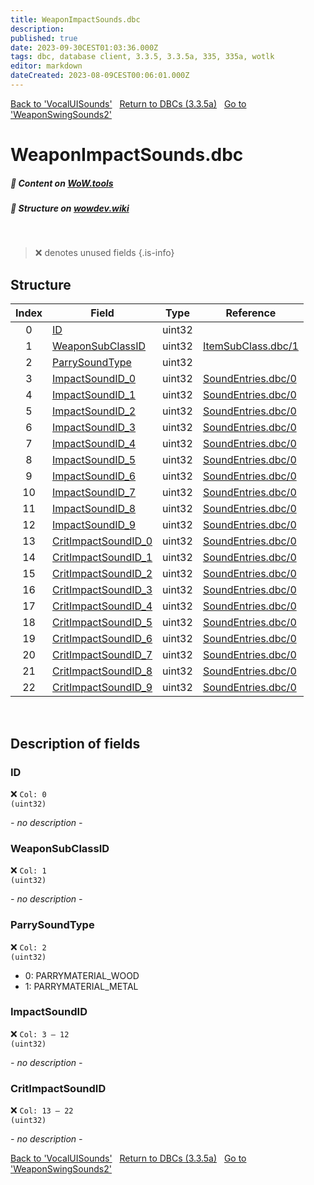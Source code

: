 ```yaml
---
title: WeaponImpactSounds.dbc
description:
published: true
date: 2023-09-30CEST01:03:36.000Z
tags: dbc, database client, 3.3.5, 3.3.5a, 335, 335a, wotlk
editor: markdown
dateCreated: 2023-08-09CEST00:06:01.000Z
---
```

<a href="https://trinitycore.info/files/DBC/335/vocaluisounds" class="mt-5 v-btn v-btn--depressed v-btn--flat v-btn--outlined theme--light v-size--default darkblue--text text--lighten-3"><span class="v-btn__content"><i aria-hidden="true" class="v-icon notranslate v-icon--left mdi mdi-arrow-left theme--light"></i><span>Back to 'VocalUISounds'</span></span></a>&nbsp;&nbsp;&nbsp;<a href="https://trinitycore.info/files/DBC/335/home" class="mt-5 v-btn v-btn--depressed v-btn--flat v-btn--outlined theme--light v-size--default darkblue--text text--lighten-3"><span class="v-btn__content"><i aria-hidden="true" class="v-icon notranslate v-icon--left mdi mdi-home-outline theme--light"></i><span>Return to DBCs (3.3.5a)</span></span></a>&nbsp;&nbsp;&nbsp;<a href="https://trinitycore.info/files/DBC/335/weaponswingsounds2" class="mt-5 v-btn v-btn--depressed v-btn--flat v-btn--outlined theme--light v-size--default darkblue--text text--lighten-3"><span class="v-btn__content"><span>Go to 'WeaponSwingSounds2'</span><i aria-hidden="true" class="v-icon notranslate v-icon--right mdi mdi-arrow-right theme--light"></i></span></a>

# WeaponImpactSounds.dbc
##### :open_book: Content on [WoW.tools](https://wow.tools/dbc/?dbc=weaponimpactsounds&build=3.3.5.12340)
##### :pencil: Structure on [wowdev.wiki](https://wowdev.wiki/DB/WeaponImpactSounds)
&nbsp;

> :x: denotes unused fields
{.is-info}


## Structure

| Index | Field | Type | Reference |
| :---: | --- | :---: | --- |
| 0 | [ID](#id) | uint32 |  |
| 1 | [WeaponSubClassID](#weaponsubclassid) | uint32 | [ItemSubClass.dbc/1](/files/DBC/335/itemsubclass#subclassid) |
| 2 | [ParrySoundType](#parrysoundtype) | uint32 |  |
| 3 | [ImpactSoundID_0](#impactsoundid) | uint32 | [SoundEntries.dbc/0](/files/DBC/335/soundentries#id) |
| 4 | [ImpactSoundID_1](#impactsoundid) | uint32 | [SoundEntries.dbc/0](/files/DBC/335/soundentries#id) |
| 5 | [ImpactSoundID_2](#impactsoundid) | uint32 | [SoundEntries.dbc/0](/files/DBC/335/soundentries#id) |
| 6 | [ImpactSoundID_3](#impactsoundid) | uint32 | [SoundEntries.dbc/0](/files/DBC/335/soundentries#id) |
| 7 | [ImpactSoundID_4](#impactsoundid) | uint32 | [SoundEntries.dbc/0](/files/DBC/335/soundentries#id) |
| 8 | [ImpactSoundID_5](#impactsoundid) | uint32 | [SoundEntries.dbc/0](/files/DBC/335/soundentries#id) |
| 9 | [ImpactSoundID_6](#impactsoundid) | uint32 | [SoundEntries.dbc/0](/files/DBC/335/soundentries#id) |
| 10 | [ImpactSoundID_7](#impactsoundid) | uint32 | [SoundEntries.dbc/0](/files/DBC/335/soundentries#id) |
| 11 | [ImpactSoundID_8](#impactsoundid) | uint32 | [SoundEntries.dbc/0](/files/DBC/335/soundentries#id) |
| 12 | [ImpactSoundID_9](#impactsoundid) | uint32 | [SoundEntries.dbc/0](/files/DBC/335/soundentries#id) |
| 13 | [CritImpactSoundID_0](#critimpactsoundid) | uint32 | [SoundEntries.dbc/0](/files/DBC/335/soundentries#id) |
| 14 | [CritImpactSoundID_1](#critimpactsoundid) | uint32 | [SoundEntries.dbc/0](/files/DBC/335/soundentries#id) |
| 15 | [CritImpactSoundID_2](#critimpactsoundid) | uint32 | [SoundEntries.dbc/0](/files/DBC/335/soundentries#id) |
| 16 | [CritImpactSoundID_3](#critimpactsoundid) | uint32 | [SoundEntries.dbc/0](/files/DBC/335/soundentries#id) |
| 17 | [CritImpactSoundID_4](#critimpactsoundid) | uint32 | [SoundEntries.dbc/0](/files/DBC/335/soundentries#id) |
| 18 | [CritImpactSoundID_5](#critimpactsoundid) | uint32 | [SoundEntries.dbc/0](/files/DBC/335/soundentries#id) |
| 19 | [CritImpactSoundID_6](#critimpactsoundid) | uint32 | [SoundEntries.dbc/0](/files/DBC/335/soundentries#id) |
| 20 | [CritImpactSoundID_7](#critimpactsoundid) | uint32 | [SoundEntries.dbc/0](/files/DBC/335/soundentries#id) |
| 21 | [CritImpactSoundID_8](#critimpactsoundid) | uint32 | [SoundEntries.dbc/0](/files/DBC/335/soundentries#id) |
| 22 | [CritImpactSoundID_9](#critimpactsoundid) | uint32 | [SoundEntries.dbc/0](/files/DBC/335/soundentries#id) |
&nbsp;
## Description of fields

### ID
:x: <code>Col: 0 (uint32)</code>

*- no description -*
&nbsp;

### WeaponSubClassID
:x: <code>Col: 1 (uint32)</code>

*- no description -*
&nbsp;

### ParrySoundType
:x: <code>Col: 2 (uint32)</code>

* 0: PARRYMATERIAL_WOOD
* 1: PARRYMATERIAL_METAL
&nbsp;

### ImpactSoundID
:x: <code>Col: 3 &ndash; 12 (uint32)</code>

*- no description -*
&nbsp;

### CritImpactSoundID
:x: <code>Col: 13 &ndash; 22 (uint32)</code>

*- no description -*
&nbsp;

<a href="https://trinitycore.info/files/DBC/335/vocaluisounds" class="mt-5 v-btn v-btn--depressed v-btn--flat v-btn--outlined theme--light v-size--default darkblue--text text--lighten-3"><span class="v-btn__content"><i aria-hidden="true" class="v-icon notranslate v-icon--left mdi mdi-arrow-left theme--light"></i><span>Back to 'VocalUISounds'</span></span></a>&nbsp;&nbsp;&nbsp;<a href="https://trinitycore.info/files/DBC/335/home" class="mt-5 v-btn v-btn--depressed v-btn--flat v-btn--outlined theme--light v-size--default darkblue--text text--lighten-3"><span class="v-btn__content"><i aria-hidden="true" class="v-icon notranslate v-icon--left mdi mdi-home-outline theme--light"></i><span>Return to DBCs (3.3.5a)</span></span></a>&nbsp;&nbsp;&nbsp;<a href="https://trinitycore.info/files/DBC/335/weaponswingsounds2" class="mt-5 v-btn v-btn--depressed v-btn--flat v-btn--outlined theme--light v-size--default darkblue--text text--lighten-3"><span class="v-btn__content"><span>Go to 'WeaponSwingSounds2'</span><i aria-hidden="true" class="v-icon notranslate v-icon--right mdi mdi-arrow-right theme--light"></i></span></a>
